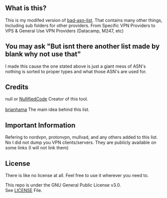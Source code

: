 ## What is this?
This is my modifed version of [bad-asn-list](https://github.com/brianhama/bad-asn-list). That contains many other things, Including sub folders for other providers. From Specific VPN Providers to VPS & General Use VPN Providers (Datacamp, M247, etc)

## You may ask "But isnt there another list made by blank why not use that"
I made this cause the one stated above is just a giant mess of ASN's nothing is sorted to proper types and what those ASN's are used for.

## Credits
null or [NullifiedCode](https://github.com/NullifiedCode/) Creator of this tool.
<br><br>
[brianhama](https://github.com/brianhama/) The main idea behind this list.

## Important Information
Refering to nordvpn, protonvpn, mullvad, and any others added to this list.
No I did not dump you VPN clients/servers. They are publicly available on some links (I will not link them)

## License
There is like no license at all. Feel free to use it wherever you need to.

This repo is under the GNU General Public License v3.0.<br>
See [LICENSE](https://github.com/a01sa01to/NullifiedCode/blob/master/LICENSE) File.
